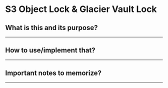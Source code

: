 # S3 Object Lock & Glacier Vault Lock

## What is this and its purpose?

---

## How to use/implement that?

---

## Important notes to memorize?

---
